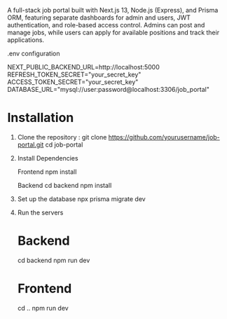 A full-stack job portal built with Next.js 13, Node.js (Express), and Prisma ORM, featuring separate dashboards for admin and users, JWT authentication, and role-based access control.
Admins can post and manage jobs, while users can apply for available positions and track their applications.

.env configuration

NEXT_PUBLIC_BACKEND_URL=http://localhost:5000
REFRESH_TOKEN_SECRET="your_secret_key"
ACCESS_TOKEN_SECRET="your_secret_key"
DATABASE_URL="mysql://user:password@localhost:3306/job_portal"

# Installation

1. Clone the repository :
   git clone https://github.com/yourusername/job-portal.git
   cd job-portal

2. Install Dependencies

   Frontend
   npm install

   Backend
   cd backend
   npm install

3. Set up the database
   npx prisma migrate dev

4. Run the servers

   # Backend

   cd backend
   npm run dev

   # Frontend

   cd ..
   npm run dev
